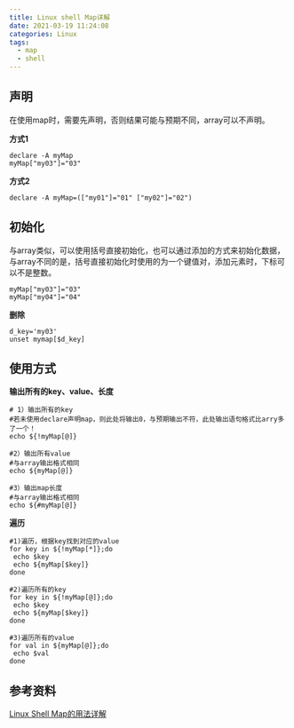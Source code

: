 ```yaml
---
title: Linux shell Map详解
date: 2021-03-19 11:24:08
categories: Linux
tags:
  - map
  - shell
---
```




## 声明

在使用map时，需要先声明，否则结果可能与预期不同，array可以不声明。

**方式1**

```shell
declare -A myMap
myMap["my03"]="03"
```

**方式2**

```shell
declare -A myMap=(["my01"]="01" ["my02"]="02")
```



## 初始化

与array类似，可以使用括号直接初始化，也可以通过添加的方式来初始化数据，与array不同的是，括号直接初始化时使用的为一个键值对，添加元素时，下标可以不是整数。

```shell
myMap["my03"]="03"
myMap["my04"]="04"
```



**删除**

```shell
d_key='my03'
unset mymap[$d_key]
```



## 使用方式

**输出所有的key、value、长度**

```shell
# 1）输出所有的key
#若未使用declare声明map，则此处将输出0，与预期输出不符，此处输出语句格式比arry多了一个！
echo ${!myMap[@]}

#2）输出所有value
#与array输出格式相同
echo ${myMap[@]}

#3）输出map长度
#与array输出格式相同
echo ${#myMap[@]}
```



**遍历**

```shell
#1)遍历，根据key找到对应的value
for key in ${!myMap[*]};do
 echo $key
 echo ${myMap[$key]}
done

#2)遍历所有的key
for key in ${!myMap[@]};do
 echo $key
 echo ${myMap[$key]}
done

#3)遍历所有的value
for val in ${myMap[@]};do
 echo $val
done
```



## 参考资料

[Linux Shell Map的用法详解](https://www.jb51.net/article/186118.htm)